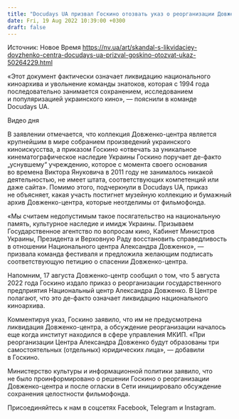 ```yaml
---
title: "Docudays UA призвал Госкино отозвать указ о реорганизации Довженко-центра"
date: Fri, 19 Aug 2022 10:39:00 +0300
draft: false
---
```

Источник: Новое Время https://nv.ua/art/skandal-s-likvidaciey-dovzhenko-centra-docudays-ua-prizval-goskino-otozvat-ukaz-50264229.html


«Этот документ фактически означает ликвидацию национального киноархива и увольнение команды знатоков, которая с 1994 года последовательно занимается сохранением, исследованием и популяризацией украинского кино», — пояснили в команде Docudays UA.

 Видео дня   

В заявлении отмечается, что коллекция Довженко-центра является крупнейшим в мире собранием произведений украинского киноискусства, а приказом Госкино «отвечать за уникальное кинематографическое наследие Украины Госкино поручает де-факто „уснувшему“ учреждению, которое с момента своего основания во времена Виктора Януковича в 2011 году не занималось никакой деятельностью, не имеет штата, соответствующих компетенций или даже сайта». Помимо этого, подчеркнули в Docudays UA, приказ не объясняет, какая участь постигнет музейную коллекцию и бумажный архив Довженко-центра, которые неотделимы от фильмофонда.

«Мы считаем недопустимым такое посягательство на национальную память, культурное наследие и имидж Украины. Призываем Государственное агентство по вопросам кино, Кабинет Министров Украины, Президента и Верховную Раду восстановить справедливость в отношении Национального центра Александра Довженко», — призвала команда фестиваля и предложила желающим подписать соответствующую петицию о спасении Довженко-центра.

Напомним, 17 августа Довженко-центр сообщил о том, что 5 августа 2022 года Госкино издало приказ о реорганизации государственного предприятия Национальный центр Александра Довженко. В Центре полагают, что это де-факто означает ликвидацию национального киноархива.

Комментируя указ, Госкино заявило, что им не предусмотрена ликвидация Довженко-центра, а обсуждение реорганизации началось еще когда институт находился в сфере управления МКИП. «При реорганизации Центра Александра Довженко будут образованы три самостоятельных (отдельных) юридических лица», — добавили в Госкино.

Министерство культуры и информационной политики заявило, что не было проинформировано о решении Госкино о реорганизации Довженко-центра и после огласки в Сети инициировало обсуждение сохранения целостности фильмофонда.

Присоединяйтесь к нам в соцсетях Facebook, Telegram и Instagram.
